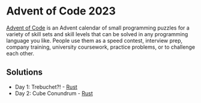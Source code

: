 # Advent of Code 2023

[Advent of Code](https://adventofcode.com/2023/) is an Advent calendar of small programming puzzles for a variety of skill sets and skill levels that can be solved in any programming language you like. People use them as a speed contest, interview prep, company training, university coursework, practice problems, or to challenge each other.

## Solutions

- Day 1: Trebuchet?! - [Rust](./Rust/day-01/)
- Day 2: Cube Conundrum - [Rust](./Rust/day-02/)